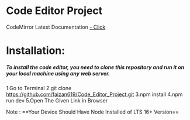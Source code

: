 
# Code Editor Project

CodeMirror Latest Documentation
[- Click](https://uiwjs.github.io/react-codemirror/#/extensions/basic-setup)

# Installation:
##### To install the code editor, you need to clone this repository and run it on your local machine using any web server.
    
1.Go to Terminal
2.git clone https://github.com/faizan619/Code_Editor_Project.git
3.npm install
4.npm run dev
5.Open The Given Link in Browser

Note : ==Your Device Should Have Node Installed of LTS 16+ Version==
